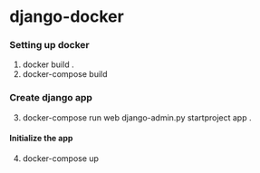 # django-docker

### Setting up docker

1. docker build .
2. docker-compose build


### Create django app

3. docker-compose run web django-admin.py startproject app .


#### Initialize the app

4. docker-compose up 
